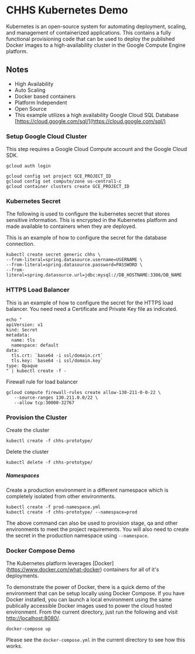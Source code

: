 # CHHS Kubernetes Demo 

Kubernetes is an open-source system for automating deployment, scaling, and management of containerized applications. This contains a fully functional provisioning code that can be used to deploy the published Docker images to a high-availability cluster in the Google Compute Engine platform.

## Notes
- High Availability
- Auto Scaling
- Docker based containers 
- Platform Independent 
- Open Source
- This example utilizes a high availability Google Cloud SQL Database [https://cloud.google.com/sql/](https://cloud.google.com/sql/)

### Setup Google Cloud Cluster
This step requires a Google Cloud Compute account and the Google Cloud SDK.

```
gcloud auth login

gcloud config set project GCE_PROJECT_ID
gcloud config set compute/zone us-central1-c
gcloud container clusters create GCE_PROJECT_ID
```

### Kubernetes Secret
The following is used to configure the kubernetes secret that stores sensitive information. This is encrypted in the Kubernetes platform and made available to containers when they are deployed.

This is an example of how to configure the secret for the database connection.

```
kubectl create secret generic chhs \
--from-literal=spring.datasource.username=USERNAME \
--from-literal=spring.datasource.password=PASSWORD \
--from-literal=spring.datasource.url=jdbc:mysql://DB_HOSTNAME:3306/DB_NAME
```

### HTTPS Load Balancer
This is an example of how to configure the secret for the HTTPS load balancer. You need need a Certificate and Private Key file as indicated.

```
echo "
apiVersion: v1
kind: Secret
metadata:
  name: tls
  namespace: default
data:
  tls.crt: `base64 -i ssl/domain.crt`
  tls.key: `base64 -i ssl/domain.key`
type: Opaque
" | kubectl create -f -
```

Firewall rule for load balancer

```
gcloud compute firewall-rules create allow-130-211-0-0-22 \
   --source-ranges 130.211.0.0/22 \
   --allow tcp:30000-32767
```

### Provision the Cluster
Create the cluster

```
kubectl create -f chhs-prototype/
```

Delete the cluster

```
kubectl delete -f chhs-prototype/
```

##### Namespaces
Create a production environment in a different namespace which is completely isolated from other environments.

```
kubectl create -f prod-namespace.yml
kubectl create -f chhs-prototype/ --namespace=prod
```

The above command can also be used to provision stage, qa and other environments to meet the project requirements. You will also need to create the secret in the production namespace using `--namespace`.



### Docker Compose Demo
The Kubernetes platform leverages [Docker] (https://www.docker.com/what-docker) containers for all of it's deployments.

To demonstrate the power of Docker, there is a quick demo of the environment that can be setup locally using Docker Compose. If you have Docker installed, you can launch a local environment using the same publically accessible Docker images used to power the cloud hosted environment. From the current directory, just run the following and visit [http://localhost:8080/](http://localhost:8080/).

```
docker-compose up
```

Please see the `docker-compose.yml` in the current directory to see how this works.